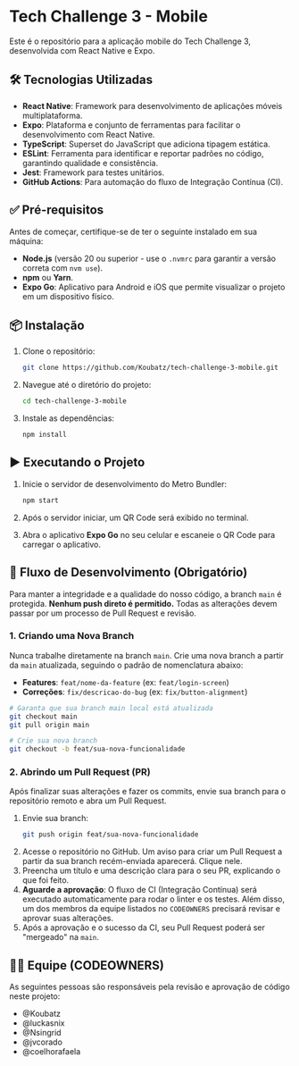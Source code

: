 # Tech Challenge 3 - Mobile

Este é o repositório para a aplicação mobile do Tech Challenge 3, desenvolvida com React Native e Expo.

## 🛠️ Tecnologias Utilizadas

- **React Native**: Framework para desenvolvimento de aplicações móveis multiplataforma.
- **Expo**: Plataforma e conjunto de ferramentas para facilitar o desenvolvimento com React Native.
- **TypeScript**: Superset do JavaScript que adiciona tipagem estática.
- **ESLint**: Ferramenta para identificar e reportar padrões no código, garantindo qualidade e consistência.
- **Jest**: Framework para testes unitários.
- **GitHub Actions**: Para automação do fluxo de Integração Contínua (CI).

## ✅ Pré-requisitos

Antes de começar, certifique-se de ter o seguinte instalado em sua máquina:

- **Node.js** (versão 20 ou superior - use o `.nvmrc` para garantir a versão correta com `nvm use`).
- **npm** ou **Yarn**.
- **Expo Go**: Aplicativo para Android e iOS que permite visualizar o projeto em um dispositivo físico.

## 📦 Instalação

1. Clone o repositório:
   ```bash
   git clone https://github.com/Koubatz/tech-challenge-3-mobile.git
   ```

2. Navegue até o diretório do projeto:
   ```bash
   cd tech-challenge-3-mobile
   ```

3. Instale as dependências:
   ```bash
   npm install
   ```

## ▶️ Executando o Projeto

1. Inicie o servidor de desenvolvimento do Metro Bundler:
   ```bash
   npm start
   ```

2. Após o servidor iniciar, um QR Code será exibido no terminal.
3. Abra o aplicativo **Expo Go** no seu celular e escaneie o QR Code para carregar o aplicativo.

## 🌿 Fluxo de Desenvolvimento (Obrigatório)

Para manter a integridade e a qualidade do nosso código, a branch `main` é protegida. **Nenhum push direto é permitido.** Todas as alterações devem passar por um processo de Pull Request e revisão.

### 1. Criando uma Nova Branch

Nunca trabalhe diretamente na branch `main`. Crie uma nova branch a partir da `main` atualizada, seguindo o padrão de nomenclatura abaixo:

- **Features**: `feat/nome-da-feature` (ex: `feat/login-screen`)
- **Correções**: `fix/descricao-do-bug` (ex: `fix/button-alignment`)

```bash
# Garanta que sua branch main local está atualizada
git checkout main
git pull origin main

# Crie sua nova branch
git checkout -b feat/sua-nova-funcionalidade
```

### 2. Abrindo um Pull Request (PR)

Após finalizar suas alterações e fazer os commits, envie sua branch para o repositório remoto e abra um Pull Request.

1. Envie sua branch:
   ```bash
   git push origin feat/sua-nova-funcionalidade
   ```
2. Acesse o repositório no GitHub. Um aviso para criar um Pull Request a partir da sua branch recém-enviada aparecerá. Clique nele.
3. Preencha um título e uma descrição clara para o seu PR, explicando o que foi feito.
4. **Aguarde a aprovação**: O fluxo de CI (Integração Contínua) será executado automaticamente para rodar o linter e os testes. Além disso, um dos membros da equipe listados no `CODEOWNERS` precisará revisar e aprovar suas alterações.
5. Após a aprovação e o sucesso da CI, seu Pull Request poderá ser "mergeado" na `main`.

## 🧑‍💻 Equipe (CODEOWNERS)

As seguintes pessoas são responsáveis pela revisão e aprovação de código neste projeto:

- @Koubatz
- @luckasnix
- @Nsingrid
- @jvcorado
- @coelhorafaela